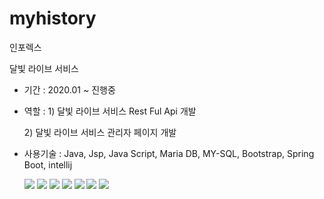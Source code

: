 # myhistory

인포렉스 

달빛 라이브 서비스

<ul>
 <li>
  <p>기간 : 2020.01 ~ 진행중</p>
 </li>
 <li>
  <p>역할 : 1) 달빛 라이브 서비스 Rest Ful Api 개발<br/></p>
  <p>       2) 달빛 라이브 서비스 관리자 페이지 개발<br/></p>
 </li>
 <li>
  <p>사용기술 : Java, Jsp, Java Script, Maria DB, MY-SQL, Bootstrap, Spring Boot, intellij</p>
 </li>

<img src="https://raw.githubusercontent.com/kobyunggwon/myHistory/main/image/KakaoTalk_20210401_133329351.jpg">
<img src="https://raw.githubusercontent.com/kobyunggwon/myHistory/main/image/KakaoTalk_20210401_133330043.jpg">
<img src="https://raw.githubusercontent.com/kobyunggwon/myHistory/main/image/KakaoTalk_20210401_133330636.jpg">
<img src="https://raw.githubusercontent.com/kobyunggwon/myHistory/main/image/KakaoTalk_20210401_133331759.jpg">
<img src="https://raw.githubusercontent.com/kobyunggwon/myHistory/main/image/KakaoTalk_20210401_133332591.jpg">
<img src="https://raw.githubusercontent.com/kobyunggwon/myHistory/main/image/KakaoTalk_20210401_133334310.jpg">
<img src="https://raw.githubusercontent.com/kobyunggwon/myHistory/main/image/KakaoTalk_20210401_133335009.jpg">

